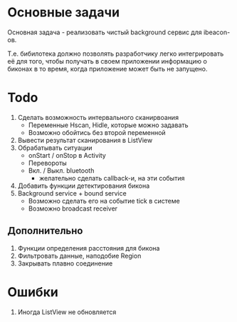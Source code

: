 Основные задачи
===============

Основная задача - реализовать чистый background сервис для ibeacon-ов.

Т.е. бибилотека должно позволять разработчику легко интегрировать её
для того, чтобы получать в своем приложении информацию о биконах в то
время, когда приложение может быть не запущено.

Todo
====

1. Сделать возможность интервального сканирвоания
   * Переменные Hscan, Hidle, которые можно задавать
   * Возможно обойтись без второй переменной
2. Вывести результат сканирования в ListView
3. Обрабатывать ситуации
   * onStart / onStop в Activity
   * Перевороты
   * Вкл. / Выкл. bluetooth
     * желательно сделать callback-и, на эти события
4. Добавить функции детектирования бикона
5. Background service + bound service
   * Возможно сделать его на событие tick в системе
   * Возможно broadcast receiver

Дополнительно
-------------

1. Функции определения расстояния для бикона
2. Фильтровать данные, наподобие Region
3. Закрывать плавно соединение

Ошибки
======

1. Иногда ListView не обновляется
   
